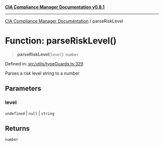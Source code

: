[**CIA Compliance Manager Documentation v0.8.1**](../README.md)

***

[CIA Compliance Manager Documentation](../globals.md) / parseRiskLevel

# Function: parseRiskLevel()

> **parseRiskLevel**(`level`): `number`

Defined in: [src/utils/typeGuards.ts:329](https://github.com/Hack23/cia-compliance-manager/blob/aea527f1006de96602c10bb201453301cffe7b07/src/utils/typeGuards.ts#L329)

Parses a risk level string to a number

## Parameters

### level

`undefined` | `null` | `string`

## Returns

`number`
